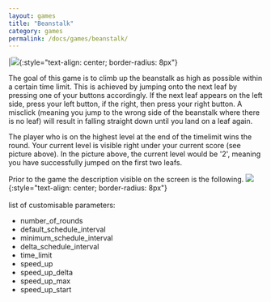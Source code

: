 ```yaml
---
layout: games
title: "Beanstalk"
category: games
permalink: /docs/games/beanstalk/
---
```


|![]({{site.baseurl|append:"/assets/img/game.jpg"}}){:style="text-align: center; border-radius: 8px"}

The goal of this game is to climb up the beanstalk as high as possible within a certain time limit. This is achieved by jumping onto the next leaf by pressing one of your buttons accordingly. If the next leaf appears on the left side, press your left button, if the right, then press your right button. A misclick (meaning you jump to the wrong side of the beanstalk where there is no leaf) will result in falling straight down until you land on a leaf again.

The player who is on the highest level at the end of the timelimit wins the round. Your current level is visible right under your current score (see picture above). In the picture above, the current level would be '2', meaning you have successfully jumped on the first two leafs.

Prior to the game the description visible on the screen is the following.
![]({{site.baseurl|append:"/assets/img/d_beanstalk.jpg"}}){:style="text-align: center; border-radius: 8px"}
<br>
<br>
list of customisable parameters:
- number_of_rounds
- default_schedule_interval
- minimum_schedule_interval
- delta_schedule_interval
- time_limit
- speed_up
- speed_up_delta
- speed_up_max
- speed_up_start
